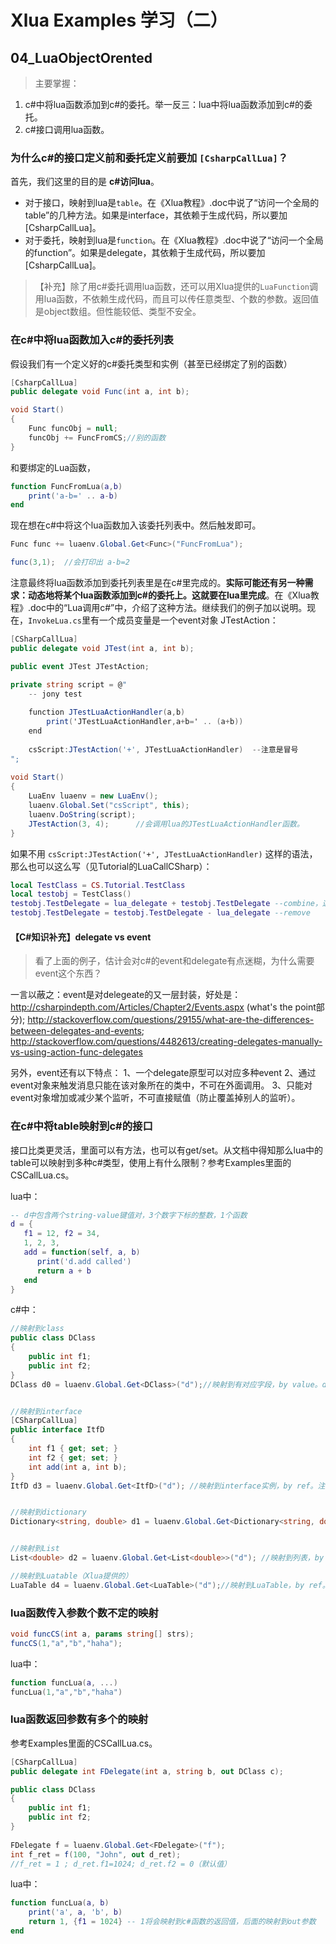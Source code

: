 # Xlua Examples 学习（二）


## 04_LuaObjectOrented
> 主要掌握：
1. c#中将lua函数添加到c#的委托。举一反三：lua中将lua函数添加到c#的委托。
2. c#接口调用lua函数。

### 为什么c#的接口定义前和委托定义前要加 `[CsharpCallLua]`？
首先，我们这里的目的是 **c#访问lua**。

- 对于接口，映射到lua是`table`。在《Xlua教程》.doc中说了“访问一个全局的table”的几种方法。如果是interface，其依赖于生成代码，所以要加[CsharpCallLua]。
- 对于委托，映射到lua是`function`。在《Xlua教程》.doc中说了“访问一个全局的function”。如果是delegate，其依赖于生成代码，所以要加[CsharpCallLua]。
> 【补充】除了用c#委托调用lua函数，还可以用Xlua提供的`LuaFunction`调用lua函数，不依赖生成代码，而且可以传任意类型、个数的参数。返回值是object数组。但性能较低、类型不安全。


### 在c#中将lua函数加入c#的委托列表
假设我们有一个定义好的c#委托类型和实例（甚至已经绑定了别的函数）
```csharp
[CsharpCallLua]
public delegate void Func(int a, int b);

void Start()
{
    Func funcObj = null;
    funcObj += FuncFromCS;//别的函数
}
```
和要绑定的Lua函数，
```lua
function FuncFromLua(a,b)
    print('a-b=' .. a-b)
end
```

现在想在c#中将这个lua函数加入该委托列表中。然后触发即可。
```csharp
Func func += luaenv.Global.Get<Func>("FuncFromLua");

func(3,1);  //会打印出 a-b=2

```

注意最终将lua函数添加到委托列表里是在c#里完成的。**实际可能还有另一种需求：动态地将某个lua函数添加到c#的委托上。这就要在lua里完成**。在《Xlua教程》.doc中的“Lua调用c#”中，介绍了这种方法。继续我们的例子加以说明。现在，`InvokeLua.cs`里有一个成员变量是一个event对象 JTestAction：
```csharp
[CSharpCallLua]
public delegate void JTest(int a, int b);

public event JTest JTestAction;

private string script = @"
    -- jony test
    
    function JTestLuaActionHandler(a,b)
        print('JTestLuaActionHandler,a+b=' .. (a+b))
    end
    
    csScript:JTestAction('+', JTestLuaActionHandler)  --注意是冒号
";
	        
void Start()
{
    LuaEnv luaenv = new LuaEnv();
    luaenv.Global.Set("csScript", this);
    luaenv.DoString(script);
    JTestAction(3, 4);      //会调用lua的JTestLuaActionHandler函数。
}

```
如果不用 `csScript:JTestAction('+', JTestLuaActionHandler)` 这样的语法，那么也可以这么写（见Tutorial的LuaCallCSharp）：
```lua
local TestClass = CS.Tutorial.TestClass
local testobj = TestClass()
testobj.TestDelegate = lua_delegate + testobj.TestDelegate --combine，这里演示的是C#delegate作为右值，左值也支持
testobj.TestDelegate = testobj.TestDelegate - lua_delegate --remove
```


#### 【C#知识补充】delegate vs event
> 看了上面的例子，估计会对c#的event和delegate有点迷糊，为什么需要event这个东西？

一言以蔽之：event是对delegeate的又一层封装，好处是：http://csharpindepth.com/Articles/Chapter2/Events.aspx (what's the point部分); http://stackoverflow.com/questions/29155/what-are-the-differences-between-delegates-and-events; http://stackoverflow.com/questions/4482613/creating-delegates-manually-vs-using-action-func-delegates

另外，event还有以下特点：
1、一个delegate原型可以对应多种event
2、通过event对象来触发消息只能在该对象所在的类中，不可在外面调用。
3、只能对event对象增加或减少某个监听，不可直接赋值（防止覆盖掉别人的监听）。



### 在c#中将table映射到c#的接口
接口比类更灵活，里面可以有方法，也可以有get/set。从文档中得知那么lua中的table可以映射到多种c#类型，使用上有什么限制？参考Examples里面的CSCallLua.cs。

lua中：
```lua
-- d中包含两个string-value键值对，3个数字下标的整数，1个函数
d = {
   f1 = 12, f2 = 34, 
   1, 2, 3,
   add = function(self, a, b) 
      print('d.add called')
      return a + b 
   end
}
```

c#中：
```csharp
//映射到class
public class DClass
{
    public int f1;
    public int f2;
}
DClass d0 = luaenv.Global.Get<DClass>("d");//映射到有对应字段，by value。d0.f1 = 12; d0.f2=34


//映射到interface
[CSharpCallLua]
public interface ItfD
{
    int f1 { get; set; }
    int f2 { get; set; }
    int add(int a, int b);
}
ItfD d3 = luaenv.Global.Get<ItfD>("d"); //映射到interface实例，by ref。注意接口要注明[CSharpCallLua]。d3.Add(6,7)会调用d.Add(6,7)


//映射到dictionary
Dictionary<string, double> d1 = luaenv.Global.Get<Dictionary<string, double>>("d");//映射到字典，by value。d1["f1"]=12;  d1["f2"]=34


//映射到List
List<double> d2 = luaenv.Global.Get<List<double>>("d"); //映射到列表，by value。d2[0]=1,d2[1]=2,d2[2]=3

//映射到Luatable（Xlua提供的）
LuaTable d4 = luaenv.Global.Get<LuaTable>("d");//映射到LuaTable，by ref。d4.Get<int>("f1")将返回12


```

### lua函数传入参数个数不定的映射
```csharp
void funcCS(int a, params string[] strs);
funcCS(1,"a","b","haha");
```
lua中：
```lua
function funcLua(a, ...)
funcLua(1,"a","b","haha")
```

### lua函数返回参数有多个的映射
参考Examples里面的CSCallLua.cs。
```csharp
[CSharpCallLua]
public delegate int FDelegate(int a, string b, out DClass c);

public class DClass
{
    public int f1;
    public int f2;
}
    
FDelegate f = luaenv.Global.Get<FDelegate>("f");
int f_ret = f(100, "John", out d_ret);
//f_ret = 1 ; d_ret.f1=1024; d_ret.f2 = 0（默认值）

```
lua中：
```lua
function funcLua(a, b)
    print('a', a, 'b', b)
    return 1, {f1 = 1024} -- 1将会映射到c#函数的返回值，后面的映射到out参数
end
```